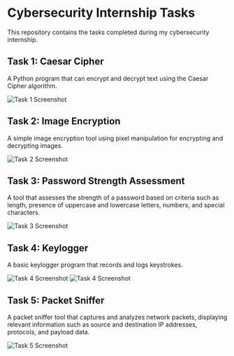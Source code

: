 # Cybersecurity Internship Tasks

This repository contains the tasks completed during my cybersecurity internship.

## Task 1: Caesar Cipher
A Python program that can encrypt and decrypt text using the Caesar Cipher algorithm.

![Task 1 Screenshot](task1/TASK_1_output.png)

## Task 2: Image Encryption
A simple image encryption tool using pixel manipulation for encrypting and decrypting images.

![Task 2 Screenshot](task2/TASK_2_output.png)

## Task 3: Password Strength Assessment
A tool that assesses the strength of a password based on criteria such as length, presence of uppercase and lowercase letters, numbers, and special characters.

![Task 3 Screenshot](task3/TASK_3_output.png)

## Task 4: Keylogger
A basic keylogger program that records and logs keystrokes.

![Task 4 Screenshot](task4/TASK_4_output.png)
![Task 4 Screenshot](task4/TASK_4_Keylogger.png)

## Task 5: Packet Sniffer
A packet sniffer tool that captures and analyzes network packets, displaying relevant information such as source and destination IP addresses, protocols, and payload data.

![Task 5 Screenshot](task5/TASK_5_output.png)
